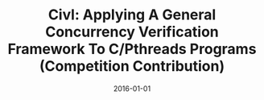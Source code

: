 ---
title: "Civl: Applying A General Concurrency Verification Framework To C/Pthreads Programs (Competition Contribution)"
date: 2016-01-01
venue: "Tools and Algorithms for the Construction and Analysis of Systems - 22nd International Conference, TACAS 2016, Held as Part of the European Joint Conferences on Theory and Practice of Software, ETAPS 2016, Eindhoven, The Netherlands, April 2-8, 2016, Proceedings"
paperurl: https://doi.org/10.1007/978-3-662-49674-9_57
authors: "Manchun Zheng, John G Edenhofner, Ziqing Luo, Mitchell J Gerrard, Michael S Rogers, Matthew B Dwyer and Stephen F Siegel"
awards: ""
---
